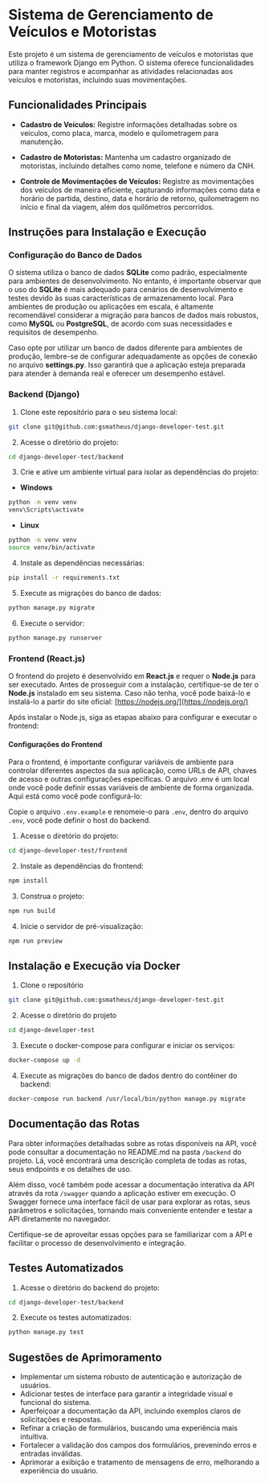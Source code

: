 # Sistema de Gerenciamento de Veículos e Motoristas

Este projeto é um sistema de gerenciamento de veículos e motoristas que utiliza o framework Django em Python. O sistema oferece funcionalidades para manter registros e acompanhar as atividades relacionadas aos veículos e motoristas, incluindo suas movimentações.

## Funcionalidades Principais 

- **Cadastro de Veículos:** Registre informações detalhadas sobre os veículos, como placa, marca, modelo e quilometragem para manutenção.

- **Cadastro de Motoristas:** Mantenha um cadastro organizado de motoristas, incluindo detalhes como nome, telefone e número da CNH.

- **Controle de Movimentações de Veículos:** Registre as movimentações dos veículos de maneira eficiente, capturando informações como data e horário de partida, destino, data e horário de retorno, quilometragem no início e final da viagem, além dos quilômetros percorridos.

## Instruções para Instalação e Execução 

### Configuração do Banco de Dados 

O sistema utiliza o banco de dados **SQLite** como padrão, especialmente para ambientes de desenvolvimento. No entanto, é importante observar que o uso do **SQLite** é mais adequado para cenários de desenvolvimento e testes devido às suas características de armazenamento local. Para ambientes de produção ou aplicações em escala, é altamente recomendável considerar a migração para bancos de dados mais robustos, como **MySQL** ou **PostgreSQL**, de acordo com suas necessidades e requisitos de desempenho.

Caso opte por utilizar um banco de dados diferente para ambientes de produção, lembre-se de configurar adequadamente as opções de conexão no arquivo **settings.py**. Isso garantirá que a aplicação esteja preparada para atender à demanda real e oferecer um desempenho estável.

### Backend (Django)

1. Clone este repositório para o seu sistema local:

```sh
git clone git@github.com:gsmatheus/django-developer-test.git
```

2. Acesse o diretório do projeto:

```sh
cd django-developer-test/backend
```

3. Crie e ative um ambiente virtual para isolar as dependências do projeto:

- **Windows**

```sh
python -m venv venv
venv\Scripts\activate
```

- **Linux**

```sh
python -m venv venv
source venv/bin/activate
```

4. Instale as dependências necessárias:

```sh
pip install -r requirements.txt
```

5. Execute as migrações do banco de dados:

```sh
python manage.py migrate
```

6. Execute o servidor:

```sh
python manage.py runserver
```

### Frontend (React.js)

O frontend do projeto é desenvolvido em **React.js** e requer o **Node.js** para ser executado. Antes de prosseguir com a instalação, certifique-se de ter o **Node.js** instalado em seu sistema. Caso não tenha, você pode baixá-lo e instalá-lo a partir do site oficial: [https://nodejs.org/](https://nodejs.org/)

Após instalar o Node.js, siga as etapas abaixo para configurar e executar o frontend:

#### Configurações do Frontend

Para o frontend, é importante configurar variáveis de ambiente para controlar diferentes aspectos da sua aplicação, como URLs de API, chaves de acesso e outras configurações específicas. O arquivo .env é um local onde você pode definir essas variáveis de ambiente de forma organizada. Aqui está como você pode configurá-lo:

Copie o arquivo `.env.example` e renomeie-o para `.env`, dentro do arquivo `.env`, você pode definir o host do backend.

1. Acesse o diretório do projeto:

```sh
cd django-developer-test/frontend
```

2. Instale as dependências do frontend:

```sh
npm install
```

3. Construa o projeto:

```sh
npm run build
```

4. Inicie o servidor de pré-visualização:

```sh
npm run preview
```

## Instalação e Execução via Docker

1. Clone o repositório

```sh
git clone git@github.com:gsmatheus/django-developer-test.git
```

2. Acesse o diretório do projeto

```sh
cd django-developer-test
```

3. Execute o docker-compose para configurar e iniciar os serviços:

```sh
docker-compose up -d
```

4. Execute as migrações do banco de dados dentro do contêiner do backend:

```sh
docker-compose run backend /usr/local/bin/python manage.py migrate
```

## Documentação das Rotas

Para obter informações detalhadas sobre as rotas disponíveis na API, você pode consultar a documentação no README.md na pasta `/backend` do projeto. Lá, você encontrará uma descrição completa de todas as rotas, seus endpoints e os detalhes de uso.

Além disso, você também pode acessar a documentação interativa da API através da rota `/swagger` quando a aplicação estiver em execução. O Swagger fornece uma interface fácil de usar para explorar as rotas, seus parâmetros e solicitações, tornando mais conveniente entender e testar a API diretamente no navegador.

Certifique-se de aproveitar essas opções para se familiarizar com a API e facilitar o processo de desenvolvimento e integração.

## Testes Automatizados

1. Acesse o diretório do backend do projeto:

```sh
cd django-developer-test/backend
```

2. Execute os testes automatizados:

```sh
python manage.py test
```

## Sugestões de Aprimoramento

- Implementar um sistema robusto de autenticação e autorização de usuários.
- Adicionar testes de interface para garantir a integridade visual e funcional do sistema.
- Aperfeiçoar a documentação da API, incluindo exemplos claros de solicitações e respostas.
- Refinar a criação de formulários, buscando uma experiência mais intuitiva.
- Fortalecer a validação dos campos dos formulários, prevenindo erros e entradas inválidas.
- Aprimorar a exibição e tratamento de mensagens de erro, melhorando a experiência do usuário.
